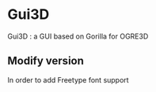 Gui3D
=====

Gui3D : a GUI based on Gorilla for OGRE3D


Modify version
-----
In order to add Freetype font support
